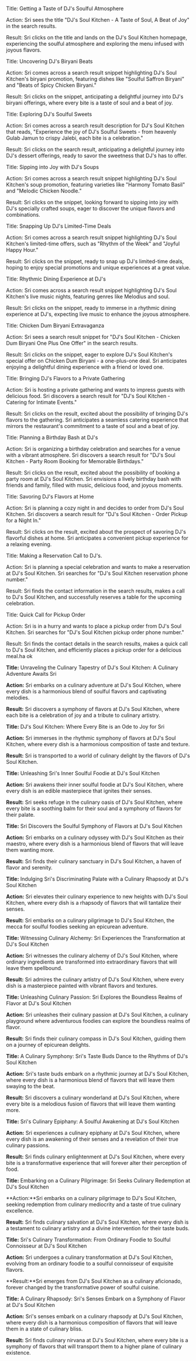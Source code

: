 Title:
Getting a Taste of DJ's Soulful Atmosphere

Action:
Sri sees the title "DJ's Soul Kitchen - A Taste of Soul, A Beat of Joy" in the search results.

Result:
Sri clicks on the title and lands on the DJ's Soul Kitchen homepage, experiencing the soulful atmosphere and exploring the menu infused with joyous flavors.

Title:
Uncovering DJ's Biryani Beats

Action:
Sri comes across a search result snippet highlighting DJ's Soul Kitchen's biryani promotion, featuring dishes like "Soulful Saffron Biryani" and "Beats of Spicy Chicken Biryani."

Result:
Sri clicks on the snippet, anticipating a delightful journey into DJ's biryani offerings, where every bite is a taste of soul and a beat of joy.

Title:
Exploring DJ's Soulful Sweets

Action:
Sri comes across a search result description for DJ's Soul Kitchen that reads, "Experience the joy of DJ's Soulful Sweets - from heavenly Gulab Jamun to crispy Jalebi, each bite is a celebration."

Result:
Sri clicks on the search result, anticipating a delightful journey into DJ's dessert offerings, ready to savor the sweetness that DJ's has to offer.

Title:
Sipping into Joy with DJ's Soups

Action:
Sri comes across a search result snippet highlighting DJ's Soul Kitchen's soup promotion, featuring varieties like "Harmony Tomato Basil" and "Melodic Chicken Noodle."

Result:
Sri clicks on the snippet, looking forward to sipping into joy with DJ's specially crafted soups, eager to discover the unique flavors and combinations.

Title:
Snapping Up DJ's Limited-Time Deals

Action:
Sri comes across a search result snippet highlighting DJ's Soul Kitchen's limited-time offers, such as "Rhythm of the Week" and "Joyful Happy Hour."

Result:
Sri clicks on the snippet, ready to snap up DJ's limited-time deals, hoping to enjoy special promotions and unique experiences at a great value.

Title:
Rhythmic Dining Experience at DJ's

Action:
Sri comes across a search result snippet highlighting DJ's Soul Kitchen's live music nights, featuring genres like Melodius and soul.

Result:
Sri clicks on the snippet, ready to immerse in a rhythmic dining experience at DJ's, expecting live music to enhance the joyous atmosphere.

Title:
Chicken Dum Biryani Extravaganza

Action:
Sri sees a search result snippet for "DJ's Soul Kitchen - Chicken Dum Biryani One Plus One Offer" in the search results.

Result:
Sri clicks on the snippet, eager to explore DJ's Soul Kitchen's special offer on Chicken Dum Biryani - a one-plus-one deal. Sri anticipates enjoying a delightful dining experience with a friend or loved one.

Title: 
Bringing DJ's Flavors to a Private Gathering

Action: Sri is hosting a private gathering and wants to impress guests with delicious food. Sri discovers a search result for "DJ's Soul Kitchen - Catering for Intimate Events."

Result: Sri clicks on the result, excited about the possibility of bringing DJ's flavors to the gathering. Sri anticipates a seamless catering experience that mirrors the restaurant's commitment to a taste of soul and a beat of joy.

Title: 
Planning a Birthday Bash at DJ's

Action: 
Sri is organizing a birthday celebration and searches for a venue with a vibrant atmosphere. Sri discovers a search result for "DJ's Soul Kitchen - Party Room Booking for Memorable Birthdays."

Result: 
Sri clicks on the result, excited about the possibility of booking a party room at DJ's Soul Kitchen. Sri envisions a lively birthday bash with friends and family, filled with music, delicious food, and joyous moments.

Title: 
Savoring DJ's Flavors at Home

Action: 
Sri is planning a cozy night in and decides to order from DJ's Soul Kitchen. Sri discovers a search result for "DJ's Soul Kitchen - Order Pickup for a Night In."

Result: 
Sri clicks on the result, excited about the prospect of savoring DJ's flavorful dishes at home. Sri anticipates a convenient pickup experience for a relaxing evening.

Title: 
Making a Reservation Call to DJ's.

Action: 
Sri is planning a special celebration and wants to make a reservation at DJ's Soul Kitchen. Sri searches for "DJ's Soul Kitchen reservation phone number."

Result: 
Sri finds the contact information in the search results, makes a call to DJ's Soul Kitchen, and successfully reserves a table for the upcoming celebration.

Title:
 Quick Call for Pickup Order

Action: 
Sri is in a hurry and wants to place a pickup order from DJ's Soul Kitchen. Sri searches for "DJ's Soul Kitchen pickup order phone number."

Result: 
Sri finds the contact details in the search results, makes a quick call to DJ's Soul Kitchen, and efficiently places a pickup order for a delicious meal.ha ok

**Title:** Unraveling the Culinary Tapestry of DJ's Soul Kitchen: A Culinary Adventure Awaits Sri

**Action:** Sri embarks on a culinary adventure at DJ's Soul Kitchen, where every dish is a harmonious blend of soulful flavors and captivating melodies.

**Result:** Sri discovers a symphony of flavors at DJ's Soul Kitchen, where each bite is a celebration of joy and a tribute to culinary artistry.

**Title:** DJ's Soul Kitchen: Where Every Bite is an Ode to Joy for Sri

**Action:** Sri immerses in the rhythmic symphony of flavors at DJ's Soul Kitchen, where every dish is a harmonious composition of taste and texture.

**Result:** Sri is transported to a world of culinary delight by the flavors of DJ's Soul Kitchen.

**Title:** Unleashing Sri's Inner Soulful Foodie at DJ's Soul Kitchen

**Action:** Sri awakens their inner soulful foodie at DJ's Soul Kitchen, where every dish is an edible masterpiece that ignites their senses.

**Result:** Sri seeks refuge in the culinary oasis of DJ's Soul Kitchen, where every bite is a soothing balm for their soul and a symphony of flavors for their palate.

**Title:** Sri Discovers the Soulful Symphony of Flavors at DJ's Soul Kitchen

**Action:** Sri embarks on a culinary odyssey with DJ's Soul Kitchen as their maestro, where every dish is a harmonious blend of flavors that will leave them wanting more.

**Result:** Sri finds their culinary sanctuary in DJ's Soul Kitchen, a haven of flavor and serenity.

**Title:** Indulging Sri's Discriminating Palate with a Culinary Rhapsody at DJ's Soul Kitchen

**Action:** Sri elevates their culinary experience to new heights with DJ's Soul Kitchen, where every dish is a rhapsody of flavors that will tantalize their senses.

**Result:** Sri embarks on a culinary pilgrimage to DJ's Soul Kitchen, the mecca for soulful foodies seeking an epicurean adventure.

**Title:** Witnessing Culinary Alchemy: Sri Experiences the Transformation at DJ's Soul Kitchen

**Action:** Sri witnesses the culinary alchemy of DJ's Soul Kitchen, where ordinary ingredients are transformed into extraordinary flavors that will leave them spellbound.

**Result:** Sri admires the culinary artistry of DJ's Soul Kitchen, where every dish is a masterpiece painted with vibrant flavors and textures.

**Title:** Unleashing Culinary Passion: Sri Explores the Boundless Realms of Flavor at DJ's Soul Kitchen

**Action:** Sri unleashes their culinary passion at DJ's Soul Kitchen, a culinary playground where adventurous foodies can explore the boundless realms of flavor.

**Result:** Sri finds their culinary compass in DJ's Soul Kitchen, guiding them on a journey of epicurean delights.

**Title:** A Culinary Symphony: Sri's Taste Buds Dance to the Rhythms of DJ's Soul Kitchen

**Action:** Sri's taste buds embark on a rhythmic journey at DJ's Soul Kitchen, where every dish is a harmonious blend of flavors that will leave them swaying to the beat.


**Result:** Sri discovers a culinary wonderland at DJ's Soul Kitchen, where every bite is a melodious fusion of flavors that will leave them wanting more.

**Title:** Sri's Culinary Epiphany: A Soulful Awakening at DJ's Soul Kitchen

**Action:** Sri experiences a culinary epiphany at DJ's Soul Kitchen, where every dish is an awakening of their senses and a revelation of their true culinary passions.


**Result:** Sri finds culinary enlightenment at DJ's Soul Kitchen, where every bite is a transformative experience that will forever alter their perception of food.

**Title:** Embarking on a Culinary Pilgrimage: Sri Seeks Culinary Redemption at DJ's Soul Kitchen

**Action:**Sri embarks on a culinary pilgrimage to DJ's Soul Kitchen, seeking redemption from culinary mediocrity and a taste of true culinary excellence.


**Result:** Sri finds culinary salvation at DJ's Soul Kitchen, where every dish is a testament to culinary artistry and a divine intervention for their taste buds.

**Title:** Sri's Culinary Transformation: From Ordinary Foodie to Soulful Connoisseur at DJ's Soul Kitchen

**Action:** Sri undergoes a culinary transformation at DJ's Soul Kitchen, evolving from an ordinary foodie to a soulful connoisseur of exquisite flavors.


**Result:**Sri emerges from DJ's Soul Kitchen as a culinary aficionado, forever changed by the transformative power of soulful cuisine.

**Title:** A Culinary Rhapsody: Sri's Senses Embark on a Symphony of Flavor at DJ's Soul Kitchen

**Action:** Sri's senses embark on a culinary rhapsody at DJ's Soul Kitchen, where every dish is a harmonious composition of flavors that will leave them in a state of culinary bliss.


**Result:** Sri finds culinary nirvana at DJ's Soul Kitchen, where every bite is a symphony of flavors that will transport them to a higher plane of culinary existence.